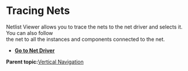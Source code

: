 # Tracing Nets

Netlist Viewer allows you to trace the nets to the net driver and selects it. You can also follow<br /> the net to all the instances and components connected to the net.

-   **[Go to Net Driver](GUID-39AABF4C-6FB2-4C65-BE3C-D18F4E888D59.md)**  


**Parent topic:**[Vertical Navigation](GUID-99ADB4D6-A6A7-4EE4-ACC4-6D7C406E74EC.md)

